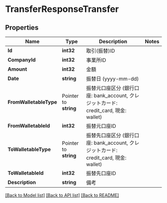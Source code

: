 # TransferResponseTransfer

## Properties

Name | Type | Description | Notes
------------ | ------------- | ------------- | -------------
**Id** | **int32** | 取引(振替)ID | 
**CompanyId** | **int32** | 事業所ID | 
**Amount** | **int32** | 金額 | 
**Date** | **string** | 振替日 (yyyy-mm-dd) | 
**FromWalletableType** | Pointer to **string** | 振替元口座区分 (銀行口座: bank_account, クレジットカード: credit_card, 現金: wallet) | 
**FromWalletableId** | **int32** | 振替元口座ID | 
**ToWalletableType** | Pointer to **string** | 振替先口座区分 (銀行口座: bank_account, クレジットカード: credit_card, 現金: wallet) | 
**ToWalletableId** | **int32** | 振替先口座ID | 
**Description** | **string** | 備考 | 

[[Back to Model list]](../README.md#documentation-for-models) [[Back to API list]](../README.md#documentation-for-api-endpoints) [[Back to README]](../README.md)


